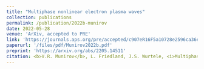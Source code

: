 ```yaml
---
title: "Multiphase nonlinear electron plasma waves"
collection: publications
permalink: /publication/2022b-munirov
date: 2022-05-28
venue: 'ArXiv, accepted to PRE'
link: 'https://journals.aps.org/pre/accepted/c907eR16F5a10728e2596ca36e4bef1242a9bef9a'
paperurl: '/files/pdf/Munirov2022b.pdf'
preprint: 'https://arxiv.org/abs/2205.14511'
citation: <b>V.R. Munirov</b>, L. Friedland, J.S. Wurtele, <i>Multiphase nonlinear electron plasma waves</i>, arXiv:2205.14511, accepted to PRE (2022)
---
```

